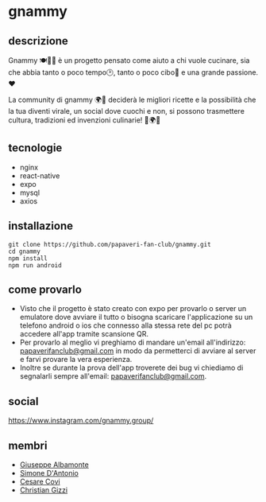 # gnammy
## descrizione
Gnammy 🍽️👨‍🍳 è un progetto pensato come aiuto a chi vuole cucinare, sia che abbia tanto o poco tempo🕑,
tanto o poco cibo🍅 e una grande passione.❤️ 

La community di gnammy 🌍👥 deciderà le migliori ricette e la possibilità che la tua diventi virale, un social dove cuochi e non, si possono trasmettere cultura, tradizioni ed invenzioni culinarie! 🌟🌍💡

## tecnologie
* nginx
* react-native
* expo
* mysql
* axios

## installazione
```
git clone https://github.com/papaveri-fan-club/gnammy.git
cd gnammy
npm install
npm run android
```

## come provarlo
* Visto che il progetto è stato creato con expo per provarlo o server un emulatore dove avviare il tutto o bisogna scaricare l'applicazione su un telefono android o ios che connesso alla stessa rete del pc potrà accedere all'app tramite scansione QR.
* Per provarlo al meglio vi preghiamo di mandare un'email all'indirizzo: papaverifanclub@gmail.com in modo da permetterci di avviare al server e farvi provare la vera esperienza.
* Inoltre se durante la prova dell'app troverete dei bug vi chiediamo di segnalarli sempre all'email: papaverifanclub@gmail.com.

## social
https://www.instagram.com/gnammy.group/
## membri
* [Giuseppe Albamonte](https://github.com/6Bello)
* [Simone D'Antonio](https://github.com/simoodantonio)
* [Cesare Covi](https://github.com/BiscoSwag)
* [Christian Gizzi](https://github.com/MrRoboT206)
